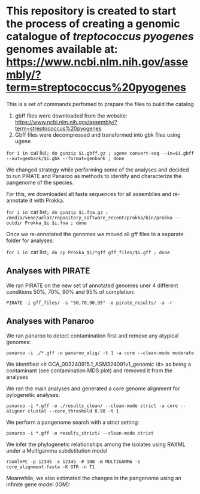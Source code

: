 # This repository is created to start the process of creating a genomic catalogue of *treptococcus pyogenes* genomes available at: https://www.ncbi.nlm.nih.gov/assembly/?term=streptococcus%20pyogenes


This is a set of commands perfomed to prepare the files to build the catalog

1. gbff files were downloaded from the website: https://www.ncbi.nlm.nih.gov/assembly/?term=streptococcus%20pyogenes
2. Gbff files were decompressed and transformed into gbk files using ugene

`for i in `cat list`; do gunzip $i.gbff.gz ; ugene convert-seq --in=$i.gbff --out=genbank/$i.gbk --format=genbank ; done`

We changed strategy while performing some of the analyses and decided to run PIRATE and Panaroo as methods to identify and characterize the pangenome of the species. 

For this, we downloaded all fasta sequences for all assemblies and re-annotate it with Prokka.
 
 `for i in `cat list`; do gunzip $i.fna.gz ; /media/venezuela7/repository_software_recent/prokka/bin/prokka --outdir Prokka_$i $i.fna ; done`
 
Once we re-annotated the genomes we moved all gff files to a separate folder for analyses:

`for i in `cat list`; do cp Prokka_$i/*gff gff_files/$i.gff ; done`

## Analyses with PIRATE

We ran PIRATE on the new set of annotated genomes uner 4 different conditions 50%, 70%, 90% and 95% of completion:

`PIRATE -i gff_files/ -s "50,70,90,95" -o pirate_results/ -a -r`

## Analyses with Panaroo

We ran panaroo to detect contamination first and remove any atypical genomes:

`panaroo -i ./*.gff -o panaroo_alig/ -t 1 -a core --clean-mode moderate`

We identified <it GCA_003240915.1_ASM324091v1_genomic \it> as being a contaminant (see contamination MDS plot) and removed it from the analyses

We ran the main analyses and generated a core genome alignment for pylogenetic analyses:

`panaroo -i *.gff -o ./results_clean/ --clean-mode strict -a core --aligner clustal --core_threshold 0.98 -t 1`

We perform a pangenome search with a strict setting:

`panaroo -i *.gff -o results_strict/ --clean-mode strict`

We infer the phylogenetic relationships among the isolates using RAXML under a Multigamma subdstitution model

`raxmlHPC -p 12345 -x 12345 -# 100 -m MULTIGAMMA -s core_alignment.fasta -K GTR -n T1`

Meanwhile, we also estimated the changes in the pangenome using an infinite gene model (IGM):


